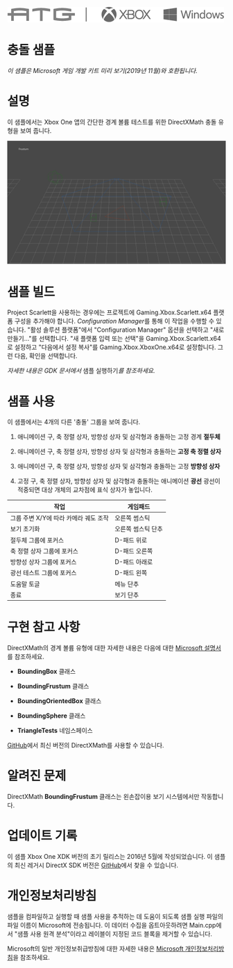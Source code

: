   ![](./media/image1.png)

#   충돌 샘플

*이 샘플은 Microsoft 게임 개발 키트 미리 보기(2019년 11월)와
호환됩니다.*

# 

# 설명

이 샘플에서는 Xbox One 앱의 간단한 경계 볼륨 테스트를 위한 DirectXMath
충돌 유형을 보여 줍니다.

![C:\\temp\\xbox_screenshot.png](./media/image3.png)

# 샘플 빌드

Project Scarlett을 사용하는 경우에는 프로젝트에 Gaming.Xbox.Scarlett.x64
플랫폼 구성을 추가해야 합니다. *Configuration Manager*를 통해 이 작업을
수행할 수 있습니다. \"활성 솔루션 플랫폼\"에서 \"Configuration Manager\"
옵션을 선택하고 \"새로 만들기\...\"를 선택합니다. \"새 플랫폼 입력 또는
선택\"을 Gaming.Xbox.Scarlett.x64로 설정하고 \"다음에서 설정 복사\"를
Gaming.Xbox.XboxOne.x64로 설정합니다. 그런 다음, 확인을 선택합니다.

*자세한 내용은 GDK 문서에서* 샘플 실행하기*를 참조하세요.*

# 샘플 사용

이 샘플에서는 4개의 다른 \'충돌\' 그룹을 보여 줍니다.

1.  애니메이션 구, 축 정렬 상자, 방향성 상자 및 삼각형과 충돌하는 고정
    경계 **절두체**

2.  애니메이션 구, 축 정렬 상자, 방향성 상자 및 삼각형과 충돌하는 **고정
    축 정렬 상자**

3.  애니메이션 구, 축 정렬 상자, 방향성 상자 및 삼각형과 충돌하는 고정
    **방향성 상자**

4.  고정 구, 축 정렬 상자, 방향성 상자 및 삼각형과 충돌하는 애니메이션
    **광선** 광선이 적중되면 대상 개체의 교차점에 표식 상자가 놓입니다.

| 작업                         |  게임패드                              |
|------------------------------|---------------------------------------|
| 그룹 주변 X/Y에 따라 카메라 궤도 조작 |  오른쪽 썸스틱 |
| 보기 초기화                  |  오른쪽 썸스틱 단추                    |
| 절두체 그룹에 포커스         |  D-패드 위로                           |
| 축 정렬 상자 그룹에 포커스   |  D-패드 오른쪽                         |
| 방향성 상자 그룹에 포커스    |  D-패드 아래로                         |
| 광선 테스트 그룹에 포커스    |  D-패드 왼쪽                           |
| 도움말 토글                  |  메뉴 단추                             |
| 종료                         |  보기 단추                             |

# 구현 참고 사항

DirectXMath의 경계 볼륨 유형에 대한 자세한 내용은 다음에 대한 [Microsoft
설명서](https://docs.microsoft.com/en-us/windows/desktop/dxmath/directxmath-portal)를
참조하세요.

-   **BoundingBox** 클래스

-   **BoundingFrustum** 클래스

-   **BoundingOrientedBox** 클래스

-   **BoundingSphere** 클래스

-   **TriangleTests** 네임스페이스

[GitHub](https://github.com/Microsoft/DirectXMath)에서 최신 버전의
DirectXMath를 사용할 수 있습니다.

# 알려진 문제

DirectXMath **BoundingFrustum** 클래스는 왼손잡이용 보기 시스템에서만
작동합니다.

# 업데이트 기록

이 샘플 Xbox One XDK 버전의 초기 릴리스는 2016년 5월에 작성되었습니다.
이 샘플의 최신 레거시 DirectX SDK 버전은
[GitHub](https://github.com/walbourn/directx-sdk-samples/tree/master/Collision)에서
찾을 수 있습니다.

# 개인정보처리방침

샘플을 컴파일하고 실행할 때 샘플 사용을 추적하는 데 도움이 되도록 샘플
실행 파일의 파일 이름이 Microsoft에 전송됩니다. 이 데이터 수집을
옵트아웃하려면 Main.cpp에서 \"샘플 사용 원격 분석\"이라고 레이블이
지정된 코드 블록을 제거할 수 있습니다.

Microsoft의 일반 개인정보취급방침에 대한 자세한 내용은 [Microsoft
개인정보처리방침](https://privacy.microsoft.com/en-us/privacystatement/)을
참조하세요.
